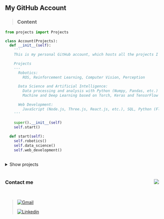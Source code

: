 ## My GitHub Account

> ### Content

```python
from projects import Projects

class Account(Projects):
  def __init__(self):
    '''
    This is my personal GitHub account, which hosts all the projects I'm working on.
    
    Projects
    ---
      Robotics:
        ROS, Reinforcement Learning, Computer Vision, Perception
        
      Data Science and Artificial Intelligence:
        Data processing and analysis with Python (Numpy, Pandas, etc.)
        Machine and Deep Learning based on Torch, Keras and TensorFlow
      
      Web Development:
        JavaScript (Node.js, Three.js, React.js, etc.), SQL, Python (Flask, Dash, etc.), HTML, CSS
    '''
    
    super().__init__(self)
    self.start()
    
  def start(self):
    self.robotics()
    self.data_science()
    self.web_development()
```

<br>

<details>

<summary>Show projects</summary>

<br>

> ### Projects

```python
# ROS environment
import rospy

# Data Science and Deep Learning packages
import numpy as np
import pandas as pd

from torch import nn
import tensorflow as tf
  
# WebDev package
from flask import Flask
    
class Projects:
  def robotics(self):
    rospy.init_node('turtlebot3_line_follower')
    
  def data_science(self):
    df = pd.DataFrame({
      'repo': [''],
      'type': ['']
    })
  
    torch_model = nn.Module()
    tf_model = tf.keras.Model()
    
  def web_development(self):
    app = Flask(__name__)
```

</details>

# 

<img align="right" src="https://github-readme-stats.vercel.app/api?username=jonmartinezdeaguirre&show_icons=true&icon_color=a80000&text_color=505050&bg_color=e0e0e0&title_color=003f61&custom_title=Stats"/>

### Contact me

<br>

> [![Gmail](https://img.shields.io/badge/-Gmail-red?style=for-the-badge&logo=Gmail&logoColor=white)](mailto:mtzjon10@gmail.com)
> 
> [![Linkedin](https://img.shields.io/badge/-LinkedIn-blue?style=for-the-badge&logo=Linkedin&logoColor=white)](https://www.linkedin.com/in/jon-martinez-de-aguirre-yeregui/)
